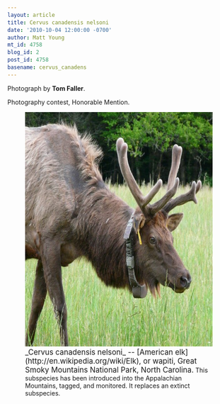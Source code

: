 ```yaml
---
layout: article
title: Cervus canadensis nelsoni
date: '2010-10-04 12:00:00 -0700'
author: Matt Young
mt_id: 4758
blog_id: 2
post_id: 4758
basename: cervus_canadens
---
```

Photograph by **Tom Faller**.

Photography contest, Honorable Mention.

<figure>
<img src="/uploads/2010/Faller.Appalachian%20Elk.jpg" alt="Faller.Appalachian Elk.jpg" width="600" height="529" />
<figcaption markdown="span">
<big>_Cervus canadensis nelsoni_ -- [American elk](http://en.wikipedia.org/wiki/Elk), or wapiti, Great Smoky Mountains National Park, North Carolina.</big>  This subspecies has been introduced into the Appalachian Mountains, tagged, and monitored. It replaces an extinct subspecies.

</figcaption>
</figure>
